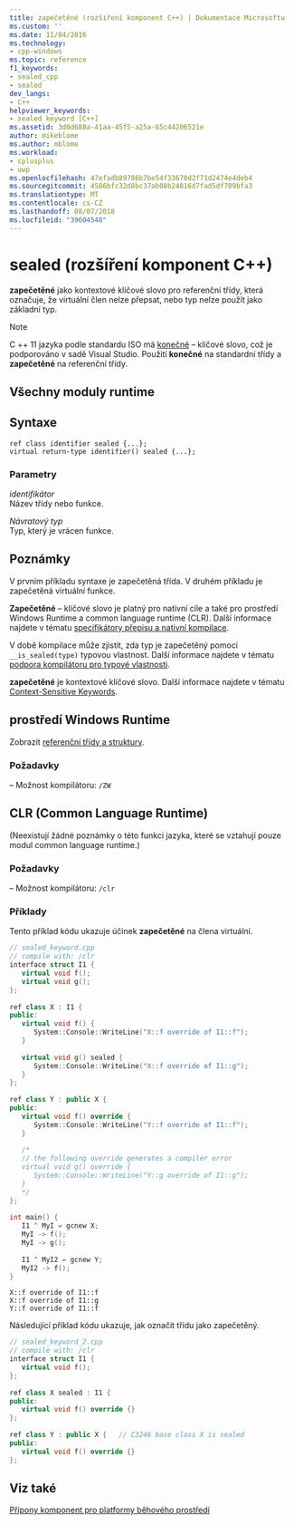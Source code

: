```yaml
---
title: zapečetěné (rozšíření komponent C++) | Dokumentace Microsoftu
ms.custom: ''
ms.date: 11/04/2016
ms.technology:
- cpp-windows
ms.topic: reference
f1_keywords:
- sealed_cpp
- sealed
dev_langs:
- C++
helpviewer_keywords:
- sealed keyword [C++]
ms.assetid: 3d0d688a-41aa-45f5-a25a-65c44206521e
author: mikeblome
ms.author: mblome
ms.workload:
- cplusplus
- uwp
ms.openlocfilehash: 47efadb89786b7be54f33678d2f71d2474e4deb4
ms.sourcegitcommit: 4586bfc32d8bc37ab08b24816d7fad5df709bfa3
ms.translationtype: MT
ms.contentlocale: cs-CZ
ms.lasthandoff: 08/07/2018
ms.locfileid: "39604548"
---
```

# <a name="sealed--c-component-extensions"></a>sealed (rozšíření komponent C++)
**zapečetěné** jako kontextové klíčové slovo pro referenční třídy, která označuje, že virtuální člen nelze přepsat, nebo typ nelze použít jako základní typ.  
  
> [!NOTE]
>  C ++ 11 jazyka podle standardu ISO má [konečné](../cpp/final-specifier.md) – klíčové slovo, což je podporováno v sadě Visual Studio. Použití **konečné** na standardní třídy a **zapečetěné** na referenční třídy.  
  
## <a name="all-runtimes"></a>Všechny moduly runtime  
  
## <a name="syntax"></a>Syntaxe
  
```  
ref class identifier sealed {...};  
virtual return-type identifier() sealed {...};  
```  
  
### <a name="parameters"></a>Parametry  
  
 *identifikátor*  
 Název třídy nebo funkce.  
  
 *Návratový typ*  
 Typ, který je vrácen funkce.  
  
## <a name="remarks"></a>Poznámky  
  
 V prvním příkladu syntaxe je zapečetěná třída. V druhém příkladu je zapečetěná virtuální funkce.  
  
 **Zapečetěné** – klíčové slovo je platný pro nativní cíle a také pro prostředí Windows Runtime a common language runtime (CLR). Další informace najdete v tématu [specifikátory přepisu a nativní kompilace](../dotnet/how-to-declare-override-specifiers-in-native-compilations-cpp-cli.md).  
  
 V době kompilace může zjistit, zda typ je zapečetěný pomocí `__is_sealed(type)` typovou vlastnost. Další informace najdete v tématu [podpora kompilátoru pro typové vlastnosti](../windows/compiler-support-for-type-traits-cpp-component-extensions.md).  
  
 **zapečetěné** je kontextové klíčové slovo.  Další informace najdete v tématu [Context-Sensitive Keywords](../windows/context-sensitive-keywords-cpp-component-extensions.md).  
  
## <a name="windows-runtime"></a>prostředí Windows Runtime  
 Zobrazit [referenční třídy a struktury](http://msdn.microsoft.com/library/windows/apps/hh699870.aspx).  
  
### <a name="requirements"></a>Požadavky  
 – Možnost kompilátoru: `/ZW`  
  
## <a name="common-language-runtime"></a>CLR (Common Language Runtime)  
 (Neexistují žádné poznámky o této funkci jazyka, které se vztahují pouze modul common language runtime.)  
  
### <a name="requirements"></a>Požadavky  
 – Možnost kompilátoru: `/clr`  
  
### <a name="examples"></a>Příklady  
 Tento příklad kódu ukazuje účinek **zapečetěné** na člena virtuální.  
  
```cpp  
// sealed_keyword.cpp  
// compile with: /clr  
interface struct I1 {  
   virtual void f();  
   virtual void g();  
};  
  
ref class X : I1 {  
public:  
   virtual void f() {  
      System::Console::WriteLine("X::f override of I1::f");  
   }  
  
   virtual void g() sealed {  
      System::Console::WriteLine("X::f override of I1::g");  
   }  
};  
  
ref class Y : public X {  
public:  
   virtual void f() override {  
      System::Console::WriteLine("Y::f override of I1::f");  
   }  
  
   /*  
   // the following override generates a compiler error  
   virtual void g() override {  
      System::Console::WriteLine("Y::g override of I1::g");  
   }    
   */  
};  
  
int main() {  
   I1 ^ MyI = gcnew X;  
   MyI -> f();  
   MyI -> g();  
  
   I1 ^ MyI2 = gcnew Y;  
   MyI2 -> f();  
}  
```  
  
```Output  
X::f override of I1::f  
X::f override of I1::g  
Y::f override of I1::f  
```  
  
 Následující příklad kódu ukazuje, jak označit třídu jako zapečetěný.  
  
```cpp  
// sealed_keyword_2.cpp  
// compile with: /clr  
interface struct I1 {  
   virtual void f();  
};  
  
ref class X sealed : I1 {  
public:  
   virtual void f() override {}  
};  
  
ref class Y : public X {   // C3246 base class X is sealed  
public:  
   virtual void f() override {}  
};  
```  
  
## <a name="see-also"></a>Viz také  
 [Přípony komponent pro platformy běhového prostředí](../windows/component-extensions-for-runtime-platforms.md)